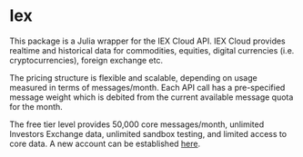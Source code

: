 # Iex

This package is a Julia wrapper for the IEX Cloud API. IEX Cloud provides
realtime and historical data for commodities, equities, digital 
currencies (i.e. cryptocurrencies), foreign exchange etc.

The pricing structure is flexible and scalable, depending on
usage measured in terms of messages/month. Each API call has
a pre-specified message weight which is debited from the current
available message quota for the month.

The free tier level provides 50,000 core messages/month,
unlimited Investors Exchange data, unlimited sandbox testing,
and limited access to core data. A new account can be
established [here](https://iexcloud.io/cloud-login#/register).
